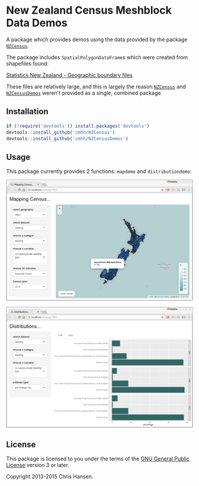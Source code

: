 # New Zealand Census Meshblock Data Demos

A package which provides demos using the data provided by the package
[`NZCensus`](https://github.com/cmhh/NZCensus).

The package includes `SpatialPolygonDataFrame`s which were created from
shapefiles found:

[Statistics New Zealand - Geographic boundary files](http://www.stats.govt.nz/browse_for_stats/Maps_and_geography/Geographic-areas/digital-boundary-files.aspx)

These files are relatively large, and this is largely the reason
[`NZCensus`](https://github.com/cmhh/NZCensus) and
[`NZCensusDemos`](https://github.com/cmhh/NZCensusDemos) weren't provided as a single,
combined package.


## Installation

```r
if (!require('devtools')) install.packages('devtools')
devtools::install_github('cmhh/NZCensus')
devtools::install_github('cmhh/NZCensusDemos')
```

## Usage

This package currently provides 2 functions: `mapdemo` and `distributiondemo`:

![`NZCensusDemos::mapdemo()`](img/mapdemo.png)

![`NZCensusDemos::mapdemo()`](img/distributiondemo.png)


## License

This package is licensed to you under the terms of the [GNU General Public
License](http://www.gnu.org/licenses/gpl.html) version 3 or later.

Copyright 2013-2015 Chris Hansen.

